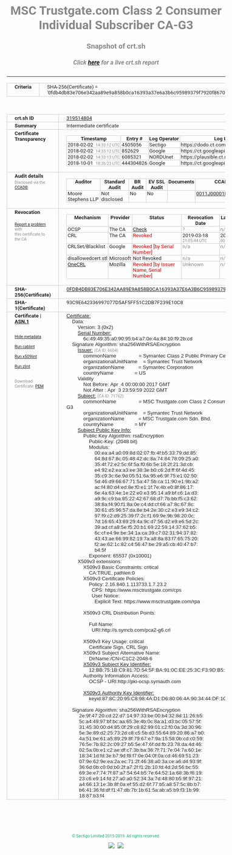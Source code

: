 # MSC Trustgate.com Class 2 Consumer Individual Subscriber CA-G3
### Snapshot of crt.sh
##### Click [here](https://crt.sh/?q=0FDB4DB83E706E342AA89E9A858B0CA16393A37E6A3B6C95989379F7920F8670) for a live crt.sh report

---
<!DOCTYPE HTML PUBLIC "-//W3C//DTD HTML 4.0 Transitional//EN">
<HTML>
<HEAD>
  <META http-equiv="Content-Type" content="text/html; charset=UTF-8">
  <TITLE>crt.sh | 0fdb4db83e706e342aa89e9a858b0ca16393a37e6a3b6c95989379f7920f8670</TITLE>
  <META name="description" content="Free CT Log Certificate Search Tool from Sectigo (formerly Comodo CA)">
  <META name="keywords" content="crt.sh, CT, Certificate Transparency, Certificate Search, SSL Certificate, Sectigo, Comodo CA">
  <LINK href="//fonts.googleapis.com/css?family=Roboto+Mono|Roboto:400,400i,700,700i" rel="stylesheet">
  <STYLE type="text/css">
    a {
      white-space: nowrap;
    }
    body {
      color: #888888;
      font: 12pt Roboto, sans-serif;
      padding-top: 10px;
      text-align: center
    }
    form {
      margin: 0px
    }
    span {
      border-radius: 10px
    }
    span.heading {
      color: #888888;
      font: 12pt Roboto, sans-serif
    }
    span.title {
      background-color: #00B373;
      color: #FFFFFF;
      font: bold 18pt Roboto, sans-serif;
      padding: 0px 5px
    }
    span.text {
      color: #888888;
      font: 10pt Roboto, sans-serif
    }
    span.whiteongrey {
      background-color: #D9D9D6;
      color: #FFFFFF;
      font: bold 18pt Roboto, sans-serif;
      padding: 0px 5px
    }
    table {
      border-collapse: collapse;
      color: #222222;
      font: 10pt Roboto, sans-serif;
      margin-left: auto;
      margin-right: auto
    }
    table.options {
      border: none;
      margin-left: 10px
    }
    td, th {
      border: 1px solid #CCCCCC;
      padding: 0px 2px;
      text-align: left;
      vertical-align: top
    }
    td.outer, th.outer {
      border: 1px solid #CCCCCC;
      padding: 2px 20px;
      text-align: left
    }
    th.heading {
      color: #888888;
      font: bold italic 12pt Roboto, sans-serif;
      padding: 20px 0px 0px;
      text-align: center
    }
    th.options, td.options {
      border: none;
      vertical-align: middle
    }
    td.text {
      font: 10pt "Roboto Mono", sans-serif;
      padding: 2px 20px
    }
    td.heading {
      border: none;
      color: #888888;
      font: 12pt Roboto, sans-serif;
      padding-top: 20px;
      text-align: center
    }
    table.lint td, th {
      text-align: center
    }
    .button {
      background-color: #00B373;
      border-radius: 10px;
      color: #FFFFFF;
      font: bold 13pt Roboto, sans-serif
    }
    .copyright {
      font: 8pt Roboto, sans-serif;
      color: #00B373
    }
    .input {
      border: 1px solid #888888;
      font-weight: bold;
      text-align: center
    }
    .small {
      font: 8pt Roboto, sans-serif;
      color: #888888
    }
    .error {
      background-color: #FFDFDF;
      color: #CC0000;
      font-weight: bold
    }
    .fatal {
      background-color: #0000AA;
      color: #FFFFFF;
      font-weight: bold
    }
    .notice {
      background-color: #FFFFDF;
      color: #606000
    }
    .warning {
      background-color: #FFEFDF;
      color: #DF6000
    }
  </STYLE>
</HEAD>
<BODY>

<TABLE>
  <TR>
    <TH class="outer">Criteria</TH>
    <TD class="outer">SHA-256(Certificate) = '0fdb4db83e706e342aa89e9a858b0ca16393a37e6a3b6c95989379f7920f8670'</TD>
  </TR>
</TABLE>
<BR>
<TABLE>
  <TR>
    <TH class="outer">crt.sh ID</TH>
    <TD class="outer"><A href="?id=319514804">319514804</A></TD>
  </TR>
  <TR>
    <TH class="outer">Summary</TH>
    <TD class="outer">Intermediate certificate</TD>
  </TR>
  <TR>
    <TH class="outer">Certificate<BR>Transparency</TH>
    <TD class="outer">
<TABLE class="options" style="margin-left:0px">
  <TR>
    <TH>Timestamp</TH>
    <TH>Entry #</TH>
    <TH>Log Operator</TH>
    <TH>Log URL</TH>
  </TR>
  <TR>
    <TD>2018-02-02&nbsp; <FONT class="small">14:33:12 UTC</FONT></TD>
    <TD>4505056</TD>
    <TD>Sectigo</TD>
    <TD>https://dodo.ct.comodo.com</TD>
  </TR>
  <TR>
    <TD>2018-02-02&nbsp; <FONT class="small">14:33:12 UTC</FONT></TD>
    <TD>852629</TD>
    <TD>Google</TD>
    <TD>https://ct.googleapis.com/submariner</TD>
  </TR>
  <TR>
    <TD>2018-02-02&nbsp; <FONT class="small">14:33:13 UTC</FONT></TD>
    <TD>6085321</TD>
    <TD>NORDUnet</TD>
    <TD>https://plausible.ct.nordu.net</TD>
  </TR>
  <TR>
    <TD>2018-10-01&nbsp; <FONT class="small">18:36:23 UTC</FONT></TD>
    <TD>444304826</TD>
    <TD>Google</TD>
    <TD>https://ct.googleapis.com/rocketeer</TD>
  </TR>
</TABLE>
    </TD>
  </TR>
  <TR>
    <TH class="outer">Audit details<BR>
      <DIV class="small" style="padding-top:3px">Disclosed via the
        <A href="//ccadb-public.secure.force.com/mozilla/PublicAllIntermediateCerts" target="_blank">CCADB</A></DIV>
    </TH>
    <TD class="outer">
<TABLE class="options" style="margin-left:0px">
  <TR>
    <TH>Auditor</TH>
    <TH>Standard Audit</TH>
    <TH>BR Audit</TH>
    <TH>EV SSL Audit</TH>
    <TH>Documents</TH>
    <TH>CCADB</TH>
    <TH>Root Owner / Certificate</TH>
  </TR>
  <TR>
    <TD style="vertical-align:middle">Moore Stephens LLP</TD>
    <TD>Not disclosed    <TD>No    <TD>No    <TD>
    </TD>
    <TD><A href="//ccadb.force.com/0011J00001DZ0G7QAL" target="_blank">0011J00001DZ0G7QAL</A></TD>
    <TD><A href="/?id=8983601">DigiCert</A></TD>
  </TR>
</TABLE>
    </TD>
  </TR>
  <TR>
    <TH class="outer">Revocation<BR><BR>
      <DIV class="small" style="padding-top:3px"><A href="?id=319514804&opt=problemreporting">Report a problem</A> with<BR>this certificate to the CA</DIV></TH>
    <TD class="outer">
      <TABLE class="options" style="margin-left:0px">
        <TR>
          <TH>Mechanism</TH>
          <TH>Provider</TH>
          <TH>Status</TH>
          <TH>Revocation Date</TH>
          <TH>Last Observed in CRL</TH>
          <TH>Last Checked <SPAN style="color:#CC0000;vertical-align:middle;font-size:70%;font-weight:normal">(Error)</SPAN></TH>
        </TR>
        <TR>
          <TD>OCSP</TD>
          <TD>The CA</TD>
          <TD><A href="?id=319514804&opt=ocsp">Check</A></TD>
          <TD><SPAN style="color:#888888">?</SPAN></TD>
          <TD><SPAN style="color:#888888">n/a</SPAN></TD>
          <TD><SPAN style="color:#888888">?</SPAN></TD>
        </TR>
        <TR>
          <TD>CRL</TD>
          <TD>The CA</TD>
          <TD><SPAN style="color:#CC0000">Revoked</SPAN></TD><TD>2019-03-18&nbsp; <FONT class="small">21:05:44 UTC</FONT></TD><TD>2019-09-25&nbsp; <FONT class="small">00:38:43 UTC</FONT></TD><TD>2019-12-04&nbsp; <FONT class="small">20:05:09 UTC</FONT></TD>
        </TR>
        <TR>
          <TD>CRLSet/Blacklist</TD>
          <TD>Google</TD>
          <TD><SPAN style="color:#CC0000">Revoked [by Serial Number]</SPAN></TD>
          <TD><SPAN style="color:#888888">n/a</SPAN></TD>
          <TD><SPAN style="color:#888888">n/a</SPAN></TD>
          <TD><SPAN style="color:#888888">n/a</SPAN></TD>
        </TR>
        <TR>
          <TD>disallowedcert.stl</TD>
          <TD>Microsoft</TD>
          <TD>Not Revoked</TD>
          <TD><SPAN style="color:#888888">n/a</SPAN></TD>
          <TD><SPAN style="color:#888888">n/a</SPAN></TD>
          <TD><SPAN style="color:#888888">n/a</SPAN></TD>
        </TR>
        <TR>
          <TD><A href="/mozilla-onecrl" target="_blank">OneCRL</A></TD>
          <TD>Mozilla</TD>
          <TD><SPAN style="color:#CC0000">Revoked [by Issuer Name, Serial Number]</SPAN></TD><TD><SPAN style="color:#888888">Unknown</SPAN></TD>
          <TD><SPAN style="color:#888888">n/a</SPAN></TD>
          <TD><SPAN style="color:#888888">n/a</SPAN></TD>
        </TR>
      </TABLE>
    </TD>
  </TR>
  <TR>
    <TH class="outer">SHA-256(Certificate)</TH>
    <TD class="outer"><A href="//censys.io/certificates/0fdb4db83e706e342aa89e9a858b0ca16393a37e6a3b6c95989379f7920f8670">0FDB4DB83E706E342AA89E9A858B0CA16393A37E6A3B6C95989379F7920F8670</A></TD>
  </TR>
  <TR>
    <TH class="outer">SHA-1(Certificate)</TH>
    <TD class="outer">93C9E642336997077D5AF5FF51C2DB7F239E10C8</TD>
  </TR>
  <TR>
    <TH class="outer">Certificate | <A href="?asn1=319514804">ASN.1</A>
      <SPAN class="small"><BR>
      <BR><BR><A href="?id=319514804&opt=nometadata">Hide metadata</A>
      <BR><BR><A href="?id=319514804&opt=cablint">Run cablint</A>
      <BR><BR><A href="?id=319514804&opt=x509lint">Run x509lint</A>
      <BR><BR><A href="?id=319514804&opt=zlint">Run zlint</A>
      <BR><BR><BR>Download Certificate: <A href="?d=319514804">PEM</A>
      </SPAN>
    </TH>
    <TD class="text"><A href="?d=319514804">Certificate:</A><BR>&nbsp;&nbsp;&nbsp;&nbsp;Data:<BR>&nbsp;&nbsp;&nbsp;&nbsp;&nbsp;&nbsp;&nbsp;&nbsp;Version:&nbsp;3&nbsp;(0x2)<BR>&nbsp;&nbsp;&nbsp;&nbsp;&nbsp;&nbsp;&nbsp;&nbsp;<A href="?serial=6c494935a09095b4a70e4a8410f92bcd">Serial&nbsp;Number:</A><BR>&nbsp;&nbsp;&nbsp;&nbsp;&nbsp;&nbsp;&nbsp;&nbsp;&nbsp;&nbsp;&nbsp;&nbsp;6c:49:49:35:a0:90:95:b4:a7:0e:4a:84:10:f9:2b:cd<BR>&nbsp;&nbsp;&nbsp;&nbsp;Signature&nbsp;Algorithm:&nbsp;sha256WithRSAEncryption<BR>&nbsp;&nbsp;&nbsp;&nbsp;&nbsp;&nbsp;&nbsp;&nbsp;<A href="?caid=6604">Issuer:</A> <SPAN class="small">(CA ID: 6604)</SPAN><BR>&nbsp;&nbsp;&nbsp;&nbsp;&nbsp;&nbsp;&nbsp;&nbsp;&nbsp;&nbsp;&nbsp;&nbsp;commonName&nbsp;&nbsp;&nbsp;&nbsp;&nbsp;&nbsp;&nbsp;&nbsp;&nbsp;&nbsp;&nbsp;&nbsp;&nbsp;&nbsp;&nbsp;&nbsp;=&nbsp;Symantec&nbsp;Class&nbsp;2&nbsp;Public&nbsp;Primary&nbsp;Certification&nbsp;Authority&nbsp;-&nbsp;G6<BR>&nbsp;&nbsp;&nbsp;&nbsp;&nbsp;&nbsp;&nbsp;&nbsp;&nbsp;&nbsp;&nbsp;&nbsp;organizationalUnitName&nbsp;&nbsp;&nbsp;&nbsp;=&nbsp;Symantec&nbsp;Trust&nbsp;Network<BR>&nbsp;&nbsp;&nbsp;&nbsp;&nbsp;&nbsp;&nbsp;&nbsp;&nbsp;&nbsp;&nbsp;&nbsp;organizationName&nbsp;&nbsp;&nbsp;&nbsp;&nbsp;&nbsp;&nbsp;&nbsp;&nbsp;&nbsp;=&nbsp;Symantec&nbsp;Corporation<BR>&nbsp;&nbsp;&nbsp;&nbsp;&nbsp;&nbsp;&nbsp;&nbsp;&nbsp;&nbsp;&nbsp;&nbsp;countryName&nbsp;&nbsp;&nbsp;&nbsp;&nbsp;&nbsp;&nbsp;&nbsp;&nbsp;&nbsp;&nbsp;&nbsp;&nbsp;&nbsp;&nbsp;=&nbsp;US<BR>&nbsp;&nbsp;&nbsp;&nbsp;&nbsp;&nbsp;&nbsp;&nbsp;Validity<BR>&nbsp;&nbsp;&nbsp;&nbsp;&nbsp;&nbsp;&nbsp;&nbsp;&nbsp;&nbsp;&nbsp;&nbsp;Not&nbsp;Before:&nbsp;Apr&nbsp;&nbsp;4&nbsp;00:00:00&nbsp;2017&nbsp;GMT<BR>&nbsp;&nbsp;&nbsp;&nbsp;&nbsp;&nbsp;&nbsp;&nbsp;&nbsp;&nbsp;&nbsp;&nbsp;Not&nbsp;After&nbsp;:&nbsp;Apr&nbsp;&nbsp;3&nbsp;23:59:59&nbsp;2022&nbsp;GMT<BR>&nbsp;&nbsp;&nbsp;&nbsp;&nbsp;&nbsp;&nbsp;&nbsp;<A href="?caid=71762">Subject:</A> <SPAN class="small">(CA ID: 71762)</SPAN><BR>&nbsp;&nbsp;&nbsp;&nbsp;&nbsp;&nbsp;&nbsp;&nbsp;&nbsp;&nbsp;&nbsp;&nbsp;commonName&nbsp;&nbsp;&nbsp;&nbsp;&nbsp;&nbsp;&nbsp;&nbsp;&nbsp;&nbsp;&nbsp;&nbsp;&nbsp;&nbsp;&nbsp;&nbsp;=&nbsp;MSC&nbsp;Trustgate.com&nbsp;Class&nbsp;2&nbsp;Consumer&nbsp;Individual&nbsp;Subscriber&nbsp;CA-G3<BR>&nbsp;&nbsp;&nbsp;&nbsp;&nbsp;&nbsp;&nbsp;&nbsp;&nbsp;&nbsp;&nbsp;&nbsp;organizationalUnitName&nbsp;&nbsp;&nbsp;&nbsp;=&nbsp;Symantec&nbsp;Trust&nbsp;Network<BR>&nbsp;&nbsp;&nbsp;&nbsp;&nbsp;&nbsp;&nbsp;&nbsp;&nbsp;&nbsp;&nbsp;&nbsp;organizationName&nbsp;&nbsp;&nbsp;&nbsp;&nbsp;&nbsp;&nbsp;&nbsp;&nbsp;&nbsp;=&nbsp;MSC&nbsp;Trustgate.com&nbsp;Sdn.&nbsp;Bhd.<BR>&nbsp;&nbsp;&nbsp;&nbsp;&nbsp;&nbsp;&nbsp;&nbsp;&nbsp;&nbsp;&nbsp;&nbsp;countryName&nbsp;&nbsp;&nbsp;&nbsp;&nbsp;&nbsp;&nbsp;&nbsp;&nbsp;&nbsp;&nbsp;&nbsp;&nbsp;&nbsp;&nbsp;=&nbsp;MY<BR>&nbsp;&nbsp;&nbsp;&nbsp;&nbsp;&nbsp;&nbsp;&nbsp;<A href="?spkisha256=49c8d0e36814f72ac41fa3d882fee68a4c0a609352bc872ffc5e23d796865773">Subject&nbsp;Public&nbsp;Key&nbsp;Info:</A><BR>&nbsp;&nbsp;&nbsp;&nbsp;&nbsp;&nbsp;&nbsp;&nbsp;&nbsp;&nbsp;&nbsp;&nbsp;Public&nbsp;Key&nbsp;Algorithm:&nbsp;rsaEncryption<BR>&nbsp;&nbsp;&nbsp;&nbsp;&nbsp;&nbsp;&nbsp;&nbsp;&nbsp;&nbsp;&nbsp;&nbsp;&nbsp;&nbsp;&nbsp;&nbsp;Public-Key:&nbsp;(2048&nbsp;bit)<BR>&nbsp;&nbsp;&nbsp;&nbsp;&nbsp;&nbsp;&nbsp;&nbsp;&nbsp;&nbsp;&nbsp;&nbsp;&nbsp;&nbsp;&nbsp;&nbsp;Modulus:<BR>&nbsp;&nbsp;&nbsp;&nbsp;&nbsp;&nbsp;&nbsp;&nbsp;&nbsp;&nbsp;&nbsp;&nbsp;&nbsp;&nbsp;&nbsp;&nbsp;&nbsp;&nbsp;&nbsp;&nbsp;00:ea:a4:a0:09:8d:02:07:fb:4f:b5:33:79:dd:85:<BR>&nbsp;&nbsp;&nbsp;&nbsp;&nbsp;&nbsp;&nbsp;&nbsp;&nbsp;&nbsp;&nbsp;&nbsp;&nbsp;&nbsp;&nbsp;&nbsp;&nbsp;&nbsp;&nbsp;&nbsp;64:8d:67:8c:05:48:42:dc:8a:74:84:78:09:25:a0:<BR>&nbsp;&nbsp;&nbsp;&nbsp;&nbsp;&nbsp;&nbsp;&nbsp;&nbsp;&nbsp;&nbsp;&nbsp;&nbsp;&nbsp;&nbsp;&nbsp;&nbsp;&nbsp;&nbsp;&nbsp;35:4f:72:e2:5c:6f:5a:f0:6b:5e:18:2f:21:3d:cb:<BR>&nbsp;&nbsp;&nbsp;&nbsp;&nbsp;&nbsp;&nbsp;&nbsp;&nbsp;&nbsp;&nbsp;&nbsp;&nbsp;&nbsp;&nbsp;&nbsp;&nbsp;&nbsp;&nbsp;&nbsp;e4:92:e2:ea:a3:ee:38:3e:b0:c6:2d:ff:6f:4d:45:<BR>&nbsp;&nbsp;&nbsp;&nbsp;&nbsp;&nbsp;&nbsp;&nbsp;&nbsp;&nbsp;&nbsp;&nbsp;&nbsp;&nbsp;&nbsp;&nbsp;&nbsp;&nbsp;&nbsp;&nbsp;35:c9:3c:6e:9d:05:51:6a:95:e6:9f:75:e1:02:50:<BR>&nbsp;&nbsp;&nbsp;&nbsp;&nbsp;&nbsp;&nbsp;&nbsp;&nbsp;&nbsp;&nbsp;&nbsp;&nbsp;&nbsp;&nbsp;&nbsp;&nbsp;&nbsp;&nbsp;&nbsp;5d:46:d9:66:67:71:5a:47:5b:ca:11:90:e1:9b:a2:<BR>&nbsp;&nbsp;&nbsp;&nbsp;&nbsp;&nbsp;&nbsp;&nbsp;&nbsp;&nbsp;&nbsp;&nbsp;&nbsp;&nbsp;&nbsp;&nbsp;&nbsp;&nbsp;&nbsp;&nbsp;ac:f4:80:d4:ed:8e:f0:e1:1f:7e:4b:e0:8f:86:17:<BR>&nbsp;&nbsp;&nbsp;&nbsp;&nbsp;&nbsp;&nbsp;&nbsp;&nbsp;&nbsp;&nbsp;&nbsp;&nbsp;&nbsp;&nbsp;&nbsp;&nbsp;&nbsp;&nbsp;&nbsp;6e:4a:63:4e:1e:22:e0:e3:95:14:a9:bf:c6:1a:d3:<BR>&nbsp;&nbsp;&nbsp;&nbsp;&nbsp;&nbsp;&nbsp;&nbsp;&nbsp;&nbsp;&nbsp;&nbsp;&nbsp;&nbsp;&nbsp;&nbsp;&nbsp;&nbsp;&nbsp;&nbsp;a9:9c:c9:ba:85:22:42:67:68:d7:7b:bb:f5:c3:62:<BR>&nbsp;&nbsp;&nbsp;&nbsp;&nbsp;&nbsp;&nbsp;&nbsp;&nbsp;&nbsp;&nbsp;&nbsp;&nbsp;&nbsp;&nbsp;&nbsp;&nbsp;&nbsp;&nbsp;&nbsp;38:8a:f4:90:f1:8a:0e:c4:dd:cf:66:a7:8c:67:8c:<BR>&nbsp;&nbsp;&nbsp;&nbsp;&nbsp;&nbsp;&nbsp;&nbsp;&nbsp;&nbsp;&nbsp;&nbsp;&nbsp;&nbsp;&nbsp;&nbsp;&nbsp;&nbsp;&nbsp;&nbsp;30:61:d5:96:57:da:8e:b4:2e:30:c2:e3:e9:34:c2:<BR>&nbsp;&nbsp;&nbsp;&nbsp;&nbsp;&nbsp;&nbsp;&nbsp;&nbsp;&nbsp;&nbsp;&nbsp;&nbsp;&nbsp;&nbsp;&nbsp;&nbsp;&nbsp;&nbsp;&nbsp;97:f9:c2:d9:25:39:f7:2c:f1:69:9e:9b:98:20:0c:<BR>&nbsp;&nbsp;&nbsp;&nbsp;&nbsp;&nbsp;&nbsp;&nbsp;&nbsp;&nbsp;&nbsp;&nbsp;&nbsp;&nbsp;&nbsp;&nbsp;&nbsp;&nbsp;&nbsp;&nbsp;7d:16:65:43:69:29:4a:9c:d7:56:d2:e9:e6:5d:2c:<BR>&nbsp;&nbsp;&nbsp;&nbsp;&nbsp;&nbsp;&nbsp;&nbsp;&nbsp;&nbsp;&nbsp;&nbsp;&nbsp;&nbsp;&nbsp;&nbsp;&nbsp;&nbsp;&nbsp;&nbsp;39:ad:cf:a8:5e:f5:20:b1:69:22:59:14:37:62:b5:<BR>&nbsp;&nbsp;&nbsp;&nbsp;&nbsp;&nbsp;&nbsp;&nbsp;&nbsp;&nbsp;&nbsp;&nbsp;&nbsp;&nbsp;&nbsp;&nbsp;&nbsp;&nbsp;&nbsp;&nbsp;6c:cf:e4:9e:be:34:1a:ca:39:c7:02:31:94:37:82:<BR>&nbsp;&nbsp;&nbsp;&nbsp;&nbsp;&nbsp;&nbsp;&nbsp;&nbsp;&nbsp;&nbsp;&nbsp;&nbsp;&nbsp;&nbsp;&nbsp;&nbsp;&nbsp;&nbsp;&nbsp;43:43:ae:66:99:82:19:7a:a8:8a:83:f7:65:75:20:<BR>&nbsp;&nbsp;&nbsp;&nbsp;&nbsp;&nbsp;&nbsp;&nbsp;&nbsp;&nbsp;&nbsp;&nbsp;&nbsp;&nbsp;&nbsp;&nbsp;&nbsp;&nbsp;&nbsp;&nbsp;f2:ae:62:1c:82:c4:56:47:be:29:a5:cb:40:47:b7:<BR>&nbsp;&nbsp;&nbsp;&nbsp;&nbsp;&nbsp;&nbsp;&nbsp;&nbsp;&nbsp;&nbsp;&nbsp;&nbsp;&nbsp;&nbsp;&nbsp;&nbsp;&nbsp;&nbsp;&nbsp;b4:5f<BR>&nbsp;&nbsp;&nbsp;&nbsp;&nbsp;&nbsp;&nbsp;&nbsp;&nbsp;&nbsp;&nbsp;&nbsp;&nbsp;&nbsp;&nbsp;&nbsp;Exponent:&nbsp;65537&nbsp;(0x10001)<BR>&nbsp;&nbsp;&nbsp;&nbsp;&nbsp;&nbsp;&nbsp;&nbsp;X509v3&nbsp;extensions:<BR>&nbsp;&nbsp;&nbsp;&nbsp;&nbsp;&nbsp;&nbsp;&nbsp;&nbsp;&nbsp;&nbsp;&nbsp;X509v3&nbsp;Basic&nbsp;Constraints:&nbsp;critical<BR>&nbsp;&nbsp;&nbsp;&nbsp;&nbsp;&nbsp;&nbsp;&nbsp;&nbsp;&nbsp;&nbsp;&nbsp;&nbsp;&nbsp;&nbsp;&nbsp;CA:TRUE,&nbsp;pathlen:0<BR>&nbsp;&nbsp;&nbsp;&nbsp;&nbsp;&nbsp;&nbsp;&nbsp;&nbsp;&nbsp;&nbsp;&nbsp;X509v3&nbsp;Certificate&nbsp;Policies:&nbsp;<BR>&nbsp;&nbsp;&nbsp;&nbsp;&nbsp;&nbsp;&nbsp;&nbsp;&nbsp;&nbsp;&nbsp;&nbsp;&nbsp;&nbsp;&nbsp;&nbsp;Policy:&nbsp;2.16.840.1.113733.1.7.23.2<BR>&nbsp;&nbsp;&nbsp;&nbsp;&nbsp;&nbsp;&nbsp;&nbsp;&nbsp;&nbsp;&nbsp;&nbsp;&nbsp;&nbsp;&nbsp;&nbsp;&nbsp;&nbsp;CPS:&nbsp;https://www.msctrustgate.com/cps<BR>&nbsp;&nbsp;&nbsp;&nbsp;&nbsp;&nbsp;&nbsp;&nbsp;&nbsp;&nbsp;&nbsp;&nbsp;&nbsp;&nbsp;&nbsp;&nbsp;&nbsp;&nbsp;User&nbsp;Notice:<BR>&nbsp;&nbsp;&nbsp;&nbsp;&nbsp;&nbsp;&nbsp;&nbsp;&nbsp;&nbsp;&nbsp;&nbsp;&nbsp;&nbsp;&nbsp;&nbsp;&nbsp;&nbsp;&nbsp;&nbsp;Explicit&nbsp;Text:&nbsp;https://www.msctrustgate.com/rpa<BR><BR>&nbsp;&nbsp;&nbsp;&nbsp;&nbsp;&nbsp;&nbsp;&nbsp;&nbsp;&nbsp;&nbsp;&nbsp;X509v3&nbsp;CRL&nbsp;Distribution&nbsp;Points:&nbsp;<BR><BR>&nbsp;&nbsp;&nbsp;&nbsp;&nbsp;&nbsp;&nbsp;&nbsp;&nbsp;&nbsp;&nbsp;&nbsp;&nbsp;&nbsp;&nbsp;&nbsp;Full&nbsp;Name:<BR>&nbsp;&nbsp;&nbsp;&nbsp;&nbsp;&nbsp;&nbsp;&nbsp;&nbsp;&nbsp;&nbsp;&nbsp;&nbsp;&nbsp;&nbsp;&nbsp;&nbsp;&nbsp;URI:http://s.symcb.com/pca2-g6.crl<BR><BR>&nbsp;&nbsp;&nbsp;&nbsp;&nbsp;&nbsp;&nbsp;&nbsp;&nbsp;&nbsp;&nbsp;&nbsp;X509v3&nbsp;Key&nbsp;Usage:&nbsp;critical<BR>&nbsp;&nbsp;&nbsp;&nbsp;&nbsp;&nbsp;&nbsp;&nbsp;&nbsp;&nbsp;&nbsp;&nbsp;&nbsp;&nbsp;&nbsp;&nbsp;Certificate&nbsp;Sign,&nbsp;CRL&nbsp;Sign<BR>&nbsp;&nbsp;&nbsp;&nbsp;&nbsp;&nbsp;&nbsp;&nbsp;&nbsp;&nbsp;&nbsp;&nbsp;X509v3&nbsp;Subject&nbsp;Alternative&nbsp;Name:&nbsp;<BR>&nbsp;&nbsp;&nbsp;&nbsp;&nbsp;&nbsp;&nbsp;&nbsp;&nbsp;&nbsp;&nbsp;&nbsp;&nbsp;&nbsp;&nbsp;&nbsp;DirName:/CN=C1C2-2048-6<BR>&nbsp;&nbsp;&nbsp;&nbsp;&nbsp;&nbsp;&nbsp;&nbsp;&nbsp;&nbsp;&nbsp;&nbsp;<A href="?ski=12bb751bc9817d545fba910cee253cf39db51ad2">X509v3&nbsp;Subject&nbsp;Key&nbsp;Identifier:</A><BR>&nbsp;&nbsp;&nbsp;&nbsp;&nbsp;&nbsp;&nbsp;&nbsp;&nbsp;&nbsp;&nbsp;&nbsp;&nbsp;&nbsp;&nbsp;&nbsp;12:BB:75:1B:C9:81:7D:54:5F:BA:91:0C:EE:25:3C:F3:9D:B5:1A:D2<BR>&nbsp;&nbsp;&nbsp;&nbsp;&nbsp;&nbsp;&nbsp;&nbsp;&nbsp;&nbsp;&nbsp;&nbsp;Authority&nbsp;Information&nbsp;Access:&nbsp;<BR>&nbsp;&nbsp;&nbsp;&nbsp;&nbsp;&nbsp;&nbsp;&nbsp;&nbsp;&nbsp;&nbsp;&nbsp;&nbsp;&nbsp;&nbsp;&nbsp;OCSP&nbsp;-&nbsp;URI:http://pki-ocsp.symauth.com<BR><BR>&nbsp;&nbsp;&nbsp;&nbsp;&nbsp;&nbsp;&nbsp;&nbsp;&nbsp;&nbsp;&nbsp;&nbsp;<A href="?ski=878c2095c8984ad1d680064a903444df1c4dbfb0">X509v3&nbsp;Authority&nbsp;Key&nbsp;Identifier:</A><BR>&nbsp;&nbsp;&nbsp;&nbsp;&nbsp;&nbsp;&nbsp;&nbsp;&nbsp;&nbsp;&nbsp;&nbsp;&nbsp;&nbsp;&nbsp;&nbsp;keyid:87:8C:20:95:C8:98:4A:D1:D6:80:06:4A:90:34:44:DF:1C:4D:BF:B0<BR><BR>&nbsp;&nbsp;&nbsp;&nbsp;Signature&nbsp;Algorithm:&nbsp;sha256WithRSAEncryption<BR>&nbsp;&nbsp;&nbsp;&nbsp;&nbsp;&nbsp;&nbsp;&nbsp;&nbsp;2e:9f:47:20:cd:22:d7:14:97:33:be:00:b4:32:8d:11:26:b5:<BR>&nbsp;&nbsp;&nbsp;&nbsp;&nbsp;&nbsp;&nbsp;&nbsp;&nbsp;5c:a4:49:97:bf:bc:aa:65:3e:4b:0c:8a:a1:d3:bc:05:57:5f:<BR>&nbsp;&nbsp;&nbsp;&nbsp;&nbsp;&nbsp;&nbsp;&nbsp;&nbsp;31:45:30:00:d4:85:0f:29:c8:82:99:01:c2:f0:0a:3d:30:96:<BR>&nbsp;&nbsp;&nbsp;&nbsp;&nbsp;&nbsp;&nbsp;&nbsp;&nbsp;5e:3e:89:d2:25:73:2d:c8:c5:5b:d3:55:64:89:20:86:a7:b0:<BR>&nbsp;&nbsp;&nbsp;&nbsp;&nbsp;&nbsp;&nbsp;&nbsp;&nbsp;4a:51:be:61:a5:89:29:8f:79:67:e7:9a:15:58:0b:cd:c0:59:<BR>&nbsp;&nbsp;&nbsp;&nbsp;&nbsp;&nbsp;&nbsp;&nbsp;&nbsp;76:5e:7b:82:2c:09:27:b5:5e:47:6f:dd:fb:23:78:da:4d:46:<BR>&nbsp;&nbsp;&nbsp;&nbsp;&nbsp;&nbsp;&nbsp;&nbsp;&nbsp;02:5a:0b:e1:c2:ae:df:c7:3b:ba:36:7f:71:7e:04:7a:60:1e:<BR>&nbsp;&nbsp;&nbsp;&nbsp;&nbsp;&nbsp;&nbsp;&nbsp;&nbsp;18:34:1d:fd:3e:b7:9d:f8:f7:0e:04:0f:0a:cd:46:69:51:23:<BR>&nbsp;&nbsp;&nbsp;&nbsp;&nbsp;&nbsp;&nbsp;&nbsp;&nbsp;07:9e:62:9e:ea:2a:ec:71:2f:46:38:a0:3a:ce:a6:d4:93:9f:<BR>&nbsp;&nbsp;&nbsp;&nbsp;&nbsp;&nbsp;&nbsp;&nbsp;&nbsp;36:6d:0b:c0:0d:b0:2f:a7:2f:f1:2b:10:fd:4d:2d:56:bc:55:<BR>&nbsp;&nbsp;&nbsp;&nbsp;&nbsp;&nbsp;&nbsp;&nbsp;&nbsp;69:3e:e7:74:7f:87:a7:54:64:b5:7e:64:52:1a:68:3b:f6:19:<BR>&nbsp;&nbsp;&nbsp;&nbsp;&nbsp;&nbsp;&nbsp;&nbsp;&nbsp;23:c6:e9:14:fd:27:a0:a0:52:34:3a:7d:48:80:b5:9f:97:21:<BR>&nbsp;&nbsp;&nbsp;&nbsp;&nbsp;&nbsp;&nbsp;&nbsp;&nbsp;a4:66:13:1e:3b:8f:0a:ef:55:d2:6f:77:b5:a8:57:5c:8b:b7:<BR>&nbsp;&nbsp;&nbsp;&nbsp;&nbsp;&nbsp;&nbsp;&nbsp;&nbsp;b6:41:36:fd:df:f1:47:db:7b:1b:61:5a:ab:a5:b9:f3:1b:99:<BR>&nbsp;&nbsp;&nbsp;&nbsp;&nbsp;&nbsp;&nbsp;&nbsp;&nbsp;18:87:b3:f4<BR>    </TD>
  </TR>
</TABLE>

  <BR><BR><BR>

  <P class="copyright">&copy; Sectigo Limited 2015-2019. All rights reserved.</P>
  <DIV>
    <A href="https://sectigo.com/"><IMG src="/sectigo_s.png"></A>
    &nbsp;<A href="https://github.com/crtsh"><IMG src="/GitHub-Mark-32px.png"></A>
  </DIV>
</BODY>
</HTML>
